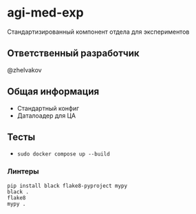 # agi-med-exp

Стандартизированный компонент отдела для экспериментов 

## Ответственный разработчик

@zhelvakov

## Общая информация

- Стандартный конфиг
- Даталоадер для ЦА

## Тесты

- `sudo docker compose up --build`


### Линтеры

```shell
pip install black flake8-pyproject mypy
black .
flake8
mypy .
```